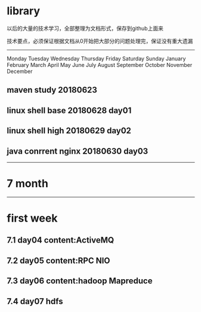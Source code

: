 # library

以后的大量的技术学习，全部整理为文档形式，保存到github上面来

技术要点，必须保证根据文档从0开始把大部分的问题处理完，保证没有重大遗漏

--------------
Monday Tuesday Wednesday Thursday Friday Saturday Sunday 
January February March April May June 
July August September October November December
## maven  study         20180623
## 
## 
## linux shell base 20180628  day01
## linux shell high 20180629  day02
## java conrrent nginx   20180630  day03

---------------------------
# 7 month 
---------------
# first week
## 7.1 day04 content:ActiveMQ
## 7.2 day05 content:RPC NIO
## 7.3 day06 content:hadoop Mapreduce
## 7.4 day07 hdfs